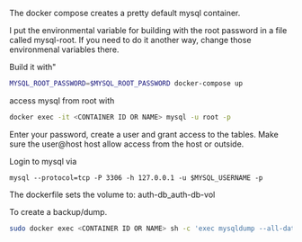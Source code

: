 The docker compose creates a pretty default mysql container.

I put the environmental variable for building with the root password in a file called mysql-root. If you need to do it another way, change those environmenal variables there.

Build it with"

```bash
MYSQL_ROOT_PASSWORD=$MYSQL_ROOT_PASSWORD docker-compose up
```
access mysql from root with 
```bash
docker exec -it <CONTAINER ID OR NAME> mysql -u root -p
```

Enter your password, create a user and grant access to the tables. Make sure the user@host host allow access from the host or outside.

Login to mysql via
```
mysql --protocol=tcp -P 3306 -h 127.0.0.1 -u $MYSQL_USERNAME -p
```

The dockerfile sets the volume to:
auth-db_auth-db-vol

To create a backup/dump.
```bash
sudo docker exec <CONTAINER ID OR NAME> sh -c 'exec mysqldump --all-databases -u root -p"$MYSQL_ROOT_PASSWORD"' > auth-db-dump.sql
```
